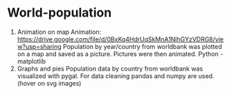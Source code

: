 # World-population
1) Animation on map
             Animation: https://drive.google.com/file/d/0BxKq4HdrUqSkMnA1NlhGYzVDRG8/view?usp=sharing 
             Population by year/country from worldbank was plotted on a map and saved as a picture. 
             Pictures were then animated. Python - matplotlib
2) Graphs and pies
             Population data by country from worldbank was visualized with pygal.
             For data cleaning pandas and numpy are used.
             (hover on svg images)
